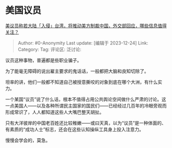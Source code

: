 # 美国议员
[美议员称若大陆「入侵」台湾，将推动美方制裁中国，外交部回应，哪些信息值得关注？](https://www.zhihu.com/question/635950857/answer/3336395065)

> Author: #0-Anonymity
> Last update: [编辑于 2023-12-24]
> Link:
> Category: 
> Tag:
> 评论区:
> 泛讨论:

议员这种事物，普遍都是些职业骗子。

为了能毫无障碍的说出雇主要求的鬼话话，一般都把大脑和良知切除了。

坦率的讲，他们一般都不知道自己被授意撕咬的对象到底在哪个大洲，有什么实力。

一个某国“议员”说了什么话，根本不值得占用公共舆论空间做什么严肃的讨论。这一点美国人——以及各种所谓民主国家的国民们——已经经过几百年的冷眼旁观而形成常识了，人人都知道这些人大嘴巴整天胡扯。

只有大洋彼岸的中国老百姓还比较稚嫩——或曰天真，以为“议员”是一种体面的、有素质的“成功人士”标志，还会在这些认知操纵工具身上投入注意力。

慢慢会学会的，莫急。
